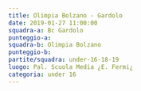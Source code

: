 ```yaml
---
title: Olimpia Bolzano - Gardolo
date: 2019-01-27 11:00:00
squadra-a: Bc Gardolo
punteggio-a: 
squadra-b: Olimpia Bolzano
punteggio-b: 
partite/squadra: under-16-18-19
luogo: Pal. Scuola Media ¿E. Fermi¿
categoria: under 16
---
```

